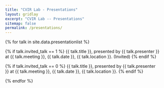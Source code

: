 ```yaml
---
title: "CVIR Lab - Presentations"
layout: gridlay
excerpt: "CVIR Lab -- Presentations"
sitemap: false
permalink: /presentations/
---
```


{% for talk in site.data.presentationlist %}

{% if talk.invited_talk == 1 %} 
    {{ talk.title }}, presented by {{ talk.presenter }} at {{ talk.meeting }}, {{ talk.date }}, {{ talk.location }}. (Invited) 
{% endif %}


{% if talk.invited_talk == 0 %} 
    {{ talk.title }}, presented by {{ talk.presenter }} at {{ talk.meeting }}, {{ talk.date }}, {{ talk.location }}. 
{% endif %}

{% endfor %}
